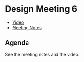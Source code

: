 # Design Meeting 6

- [Video](https://www.bigmarker.com/remote-meetup/Firestorm-Weekly-Design-Meeting-6)
- [Meeting Notes](https://docs.google.com/document/d/11ECZvQky0LkoXBYX3SV76X2TlRh2wjiiwx_w7zy32yw/edit?usp=sharing)

## Agenda

See the meeting notes and the video.
